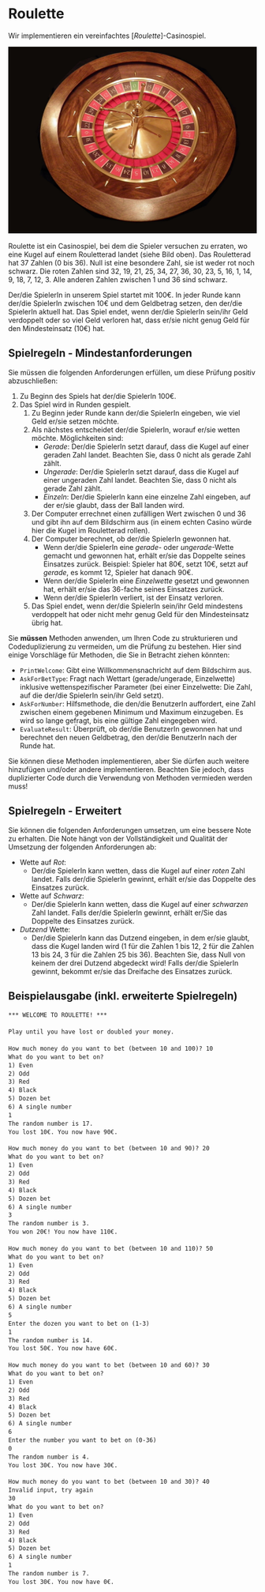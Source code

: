 # Roulette

Wir implementieren ein vereinfachtes [*Roulette*]-Casinospiel.

![Roulette](./Roulette_casino.JPG)

Roulette ist ein Casinospiel, bei dem die Spieler versuchen zu erraten, wo eine Kugel auf einem Rouletterad landet (siehe Bild oben). Das Rouletterad hat 37 Zahlen (0 bis 36). Null ist eine besondere Zahl, sie ist weder rot noch schwarz. Die roten Zahlen sind 32, 19, 21, 25, 34, 27, 36, 30, 23, 5, 16, 1, 14, 9, 18, 7, 12, 3. Alle anderen Zahlen zwischen 1 und 36 sind schwarz.

Der/die SpielerIn in unserem Spiel startet mit 100€. In jeder Runde kann der/die SpielerIn zwischen 10€ und dem Geldbetrag setzen, den der/die SpielerIn aktuell hat. Das Spiel endet, wenn der/die SpielerIn sein/ihr Geld verdoppelt oder so viel Geld verloren hat, dass er/sie nicht genug Geld für den Mindesteinsatz (10€) hat.

## Spielregeln - Mindestanforderungen

Sie müssen die folgenden Anforderungen erfüllen, um diese Prüfung positiv abzuschließen:

1. Zu Beginn des Spiels hat der/die SpielerIn 100€.
2. Das Spiel wird in Runden gespielt.
    1. Zu Beginn jeder Runde kann der/die SpielerIn eingeben, wie viel Geld er/sie setzen möchte.
    2. Als nächstes entscheidet der/die SpielerIn, worauf er/sie wetten möchte. Möglichkeiten sind:
       * *Gerade*: Der/die SpielerIn setzt darauf, dass die Kugel auf einer geraden Zahl landet. Beachten Sie, dass 0 nicht als gerade Zahl zählt.
       * *Ungerade*: Der/die SpielerIn setzt darauf, dass die Kugel auf einer ungeraden Zahl landet. Beachten Sie, dass 0 nicht als gerade Zahl zählt.
       * *Einzeln*: Der/die SpielerIn kann eine einzelne Zahl eingeben, auf der er/sie glaubt, dass der Ball landen wird.
    3. Der Computer errechnet einen zufälligen Wert zwischen 0 und 36 und gibt ihn auf dem Bildschirm aus (in einem echten Casino würde hier die Kugel im Rouletterad rollen).
    4. Der Computer berechnet, ob der/die SpielerIn gewonnen hat.
       * Wenn der/die SpielerIn eine *gerade*- oder *ungerade*-Wette gemacht und gewonnen hat, erhält er/sie das Doppelte seines Einsatzes zurück. Beispiel: Spieler hat 80€, setzt 10€, setzt auf *gerade*, es kommt 12, Spieler hat danach 90€.
       * Wenn der/die SpielerIn eine *Einzelwette* gesetzt und gewonnen hat, erhält er/sie das 36-fache seines Einsatzes zurück.
       * Wenn der/die SpielerIn verliert, ist der Einsatz verloren.
    5. Das Spiel endet, wenn der/die SpielerIn sein/ihr Geld mindestens verdoppelt hat oder nicht mehr genug Geld für den Mindesteinsatz übrig hat.

Sie **müssen** Methoden anwenden, um Ihren Code zu strukturieren und Codeduplizierung zu vermeiden, um die Prüfung zu bestehen. Hier sind einige Vorschläge für Methoden, die Sie in Betracht ziehen könnten:

* `PrintWelcome`: Gibt eine Willkommensnachricht auf dem Bildschirm aus.
* `AskForBetType`: Fragt nach Wettart (gerade/ungerade, Einzelwette) inklusive wettenspezifischer Parameter (bei einer Einzelwette: Die Zahl, auf die der/die SpielerIn sein/ihr Geld setzt).
* `AskForNumber`: Hilfsmethode, die den/die BenutzerIn auffordert, eine Zahl zwischen einem gegebenen Minimum und Maximum einzugeben. Es wird so lange gefragt, bis eine gültige Zahl eingegeben wird.
* `EvaluateResult`: Überprüft, ob der/die BenutzerIn gewonnen hat und berechnet den neuen Geldbetrag, den der/die BenutzerIn nach der Runde hat.

Sie können diese Methoden implementieren, aber Sie dürfen auch weitere hinzufügen und/oder andere implementieren. Beachten Sie jedoch, dass duplizierter Code durch die Verwendung von Methoden vermieden werden muss!

## Spielregeln - Erweitert

Sie können die folgenden Anforderungen umsetzen, um eine bessere Note zu erhalten. Die Note hängt von der Vollständigkeit und Qualität der Umsetzung der folgenden Anforderungen ab:

* Wette auf *Rot*:
  * Der/die SpielerIn kann wetten, dass die Kugel auf einer *roten* Zahl landet. Falls der/die SpielerIn gewinnt, erhält er/sie das Doppelte des Einsatzes zurück.
* Wette auf *Schwarz*:
  * Der/die SpielerIn kann wetten, dass die Kugel auf einer *schwarzen* Zahl landet. Falls der/die SpielerIn gewinnt, erhält er/Sie das Doppelte des Einsatzes zurück.
* *Dutzend* Wette:
  * Der/die SpielerIn kann das Dutzend eingeben, in dem er/sie glaubt, dass die Kugel landen wird (1 für die Zahlen 1 bis 12, 2 für die Zahlen 13 bis 24, 3 für die Zahlen 25 bis 36). Beachten Sie, dass Null von keinem der drei Dutzend abgedeckt wird! Falls der/die SpielerIn gewinnt, bekommt er/sie das Dreifache des Einsatzes zurück.

## Beispielausgabe (inkl. erweiterte Spielregeln)

```txt
*** WELCOME TO ROULETTE! ***

Play until you have lost or doubled your money.

How much money do you want to bet (between 10 and 100)? 10
What do you want to bet on?
1) Even
2) Odd
3) Red
4) Black
5) Dozen bet
6) A single number
1
The random number is 17.
You lost 10€. You now have 90€.

How much money do you want to bet (between 10 and 90)? 20
What do you want to bet on?
1) Even
2) Odd
3) Red
4) Black
5) Dozen bet
6) A single number
3
The random number is 3.
You won 20€! You now have 110€.

How much money do you want to bet (between 10 and 110)? 50
What do you want to bet on?
1) Even
2) Odd
3) Red
4) Black
5) Dozen bet
6) A single number
5
Enter the dozen you want to bet on (1-3)
1
The random number is 14.
You lost 50€. You now have 60€.

How much money do you want to bet (between 10 and 60)? 30
What do you want to bet on?
1) Even
2) Odd
3) Red
4) Black
5) Dozen bet
6) A single number
6
Enter the number you want to bet on (0-36)
0
The random number is 4.
You lost 30€. You now have 30€.

How much money do you want to bet (between 10 and 30)? 40
Invalid input, try again
30
What do you want to bet on?
1) Even
2) Odd
3) Red
4) Black
5) Dozen bet
6) A single number
1
The random number is 7.
You lost 30€. You now have 0€.
```
